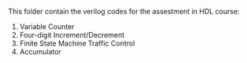This folder contain the verilog codes for the assestment in HDL course:

1. Variable Counter
2. Four-digit Increment/Decrement
3. Finite State Machine Traffic Control
4. Accumulator
